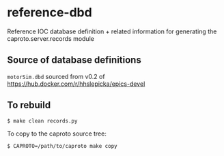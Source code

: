 # reference-dbd
Reference IOC database definition + related information for generating the
caproto.server.records module

## Source of database definitions
`motorSim.dbd` sourced from v0.2 of
https://hub.docker.com/r/hhslepicka/epics-devel

## To rebuild

```bash
$ make clean records.py
```

To copy to the caproto source tree:
```bash
$ CAPROTO=/path/to/caproto make copy
```
